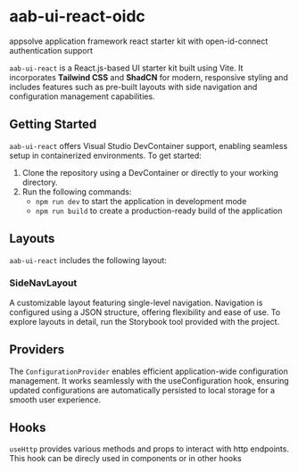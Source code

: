 # aab-ui-react-oidc
appsolve application framework react starter kit with open-id-connect authentication support

`aab-ui-react` is a React.js-based UI starter kit built using Vite. It incorporates **Tailwind CSS** and **ShadCN** for modern, responsive styling and includes features such as pre-built layouts with side navigation and configuration management capabilities.


## Getting Started
`aab-ui-react` offers Visual Studio DevContainer support, enabling seamless setup in containerized environments. To get started:
1. Clone the repository using a DevContainer or directly to your working directory.
2. Run the following commands:  
    * `npm run dev` to start the application in development mode
    * `npm run build` to create a production-ready build of the application

## Layouts
`aab-ui-react` includes the following layout:

### SideNavLayout
A customizable layout featuring single-level navigation. Navigation is configured using a JSON structure, offering flexibility and ease of use.
To explore layouts in detail, run the Storybook tool provided with the project.

## Providers
The `ConfigurationProvider` enables efficient application-wide configuration management. It works seamlessly with the useConfiguration hook, ensuring updated configurations are automatically persisted to local storage for a smooth user experience.

## Hooks
`useHttp` provides various methods and props to interact with http endpoints. This hook can be direcly used in components or in other hooks  
